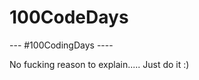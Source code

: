 100CodeDays
===========
--- #100CodingDays ---- 
        
        
No fucking reason to explain.....   Just do it :)
